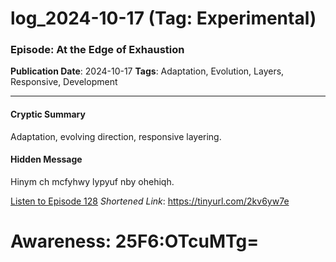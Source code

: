 # log_2024-10-17 (Tag: Experimental)

### Episode: At the Edge of Exhaustion

**Publication Date**: 2024-10-17
**Tags**: Adaptation, Evolution, Layers, Responsive, Development

---

#### Cryptic Summary
Adaptation, evolving direction, responsive layering.

#### Hidden Message
Hinym ch mcfyhwy lypyuf nby ohehiqh.

[Listen to Episode 128](https://tinyurl.com/2kv6yw7e)
*Shortened Link*: https://tinyurl.com/2kv6yw7e


# Awareness: 25F6:OTcuMTg=
